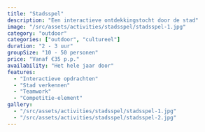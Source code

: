 ```yaml
---
title: "Stadsspel"
description: "Een interactieve ontdekkingstocht door de stad"
image: "/src/assets/activities/stadsspel/stadsspel-1.jpg"
category: "outdoor"
categories: ["outdoor", "cultureel"]
duration: "2 - 3 uur"
groupSize: "10 - 50 personen"
price: "Vanaf €35 p.p."
availability: "Het hele jaar door"
features:
  - "Interactieve opdrachten"
  - "Stad verkennen"
  - "Teamwork"
  - "Competitie-element"
gallery:
  - "/src/assets/activities/stadsspel/stadsspel-1.jpg"
  - "/src/assets/activities/stadsspel/stadsspel-2.jpg"
---
```

